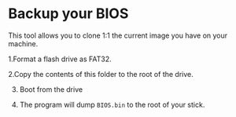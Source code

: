 # Backup your BIOS

This tool allows you to clone 1:1 the current image you have on your machine.

1.Format a flash drive as FAT32.

2.Copy the contents of this folder to the root of the drive.

3. Boot from the drive

4. The program will dump `BIOS.bin` to the root of your stick.
